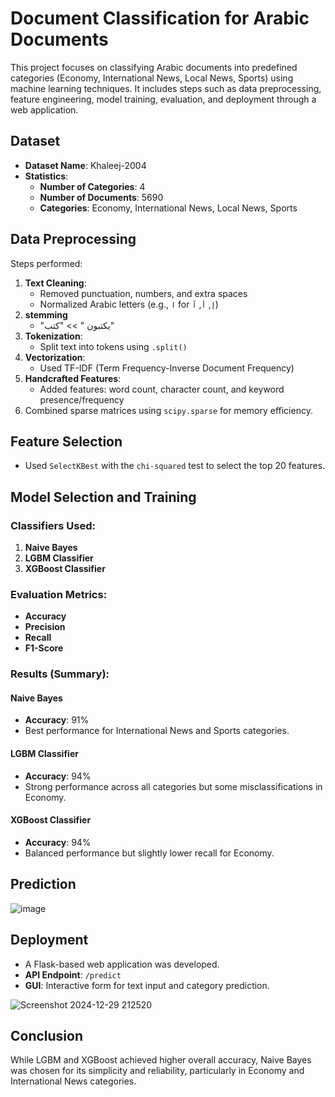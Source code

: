 # Document Classification for Arabic Documents

This project focuses on classifying Arabic documents into predefined categories (Economy, International News, Local News, Sports) using machine learning techniques. It includes steps such as data preprocessing, feature engineering, model training, evaluation, and deployment through a web application.

## Dataset

- **Dataset Name**: Khaleej-2004
- **Statistics**:
  - **Number of Categories**: 4
  - **Number of Documents**: 5690
  - **Categories**: Economy, International News, Local News, Sports

## Data Preprocessing

Steps performed:
1. **Text Cleaning**:
   - Removed punctuation, numbers, and extra spaces
   - Normalized Arabic letters (e.g., `ا` for `إ`, `أ`, `آ`)
2. **stemming**
   - "يكتبون " >> "كتب"
3. **Tokenization**:
   - Split text into tokens using `.split()`
4. **Vectorization**:
   - Used TF-IDF (Term Frequency-Inverse Document Frequency)
5. **Handcrafted Features**:
   - Added features: word count, character count, and keyword presence/frequency
6. Combined sparse matrices using `scipy.sparse` for memory efficiency.

## Feature Selection

- Used `SelectKBest` with the `chi-squared` test to select the top 20 features.

## Model Selection and Training

### Classifiers Used:
1. **Naive Bayes**
2. **LGBM Classifier**
3. **XGBoost Classifier**

### Evaluation Metrics:
- **Accuracy**
- **Precision**
- **Recall**
- **F1-Score**

### Results (Summary):
#### Naive Bayes
- **Accuracy**: 91%
- Best performance for International News and Sports categories.

#### LGBM Classifier
- **Accuracy**: 94%
- Strong performance across all categories but some misclassifications in Economy.

#### XGBoost Classifier
- **Accuracy**: 94%
- Balanced performance but slightly lower recall for Economy.

## Prediction

![image](https://github.com/user-attachments/assets/17261ce6-5f43-4124-985b-745943e6ec24)

## Deployment

- A Flask-based web application was developed.
- **API Endpoint**: `/predict`
- **GUI**: Interactive form for text input and category prediction.

![Screenshot 2024-12-29 212520](https://github.com/user-attachments/assets/24e02328-00fa-44cf-b9aa-3968337b7f8b)



## Conclusion

While LGBM and XGBoost achieved higher overall accuracy, Naive Bayes was chosen for its simplicity and reliability, particularly in Economy and International News categories.

